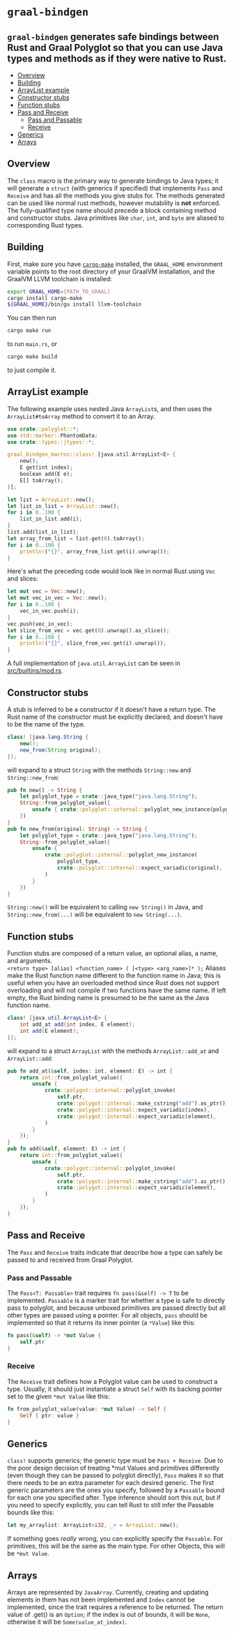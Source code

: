 # `graal-bindgen` <!-- omit in toc -->
## `graal-bindgen` generates safe bindings between Rust and Graal Polyglot so that you can use Java types and methods as if they were native to Rust. <!-- omit in toc -->
- [Overview](#overview)
- [Building](#building)
- [ArrayList example](#arraylist-example)
- [Constructor stubs](#constructor-stubs)
- [Function stubs](#function-stubs)
- [Pass and Receive](#pass-and-receive)
  - [Pass and Passable](#pass-and-passable)
  - [Receive](#receive)
- [Generics](#generics)
- [Arrays](#arrays)

## Overview
The `class` macro is the primary way to generate bindings to Java types;  it will generate a `struct` (with generics if specified) that implements `Pass` and `Receive` and has all the methods you give stubs for.  The methods generated can be used like normal rust methods, however mutability is **not** enforced.  The fully-qualified type name should precede a block containing method and constructor stubs.  Java primitives like `char`, `int`, and `byte` are aliased to corresponding Rust types.  

## Building
First, make sure you have [`cargo-make`](https://github.com/sagiegurari/cargo-make) installed, the `GRAAL_HOME` environment variable points to the root directory of your GraalVM installation, and the GraalVM LLVM toolchain is installed:
```bash
export GRAAL_HOME=[PATH_TO_GRAAL]
cargo install cargo-make
${GRAAL_HOME}/bin/gu install llvm-toolchain
```
You can then run
```bash
cargo make run
```
to run `main.rs`, or
```bash
cargo make build
```
to just compile it.

## ArrayList example
The following example uses nested Java `ArrayList`s, and then uses the `ArrayList#toArray` method to convert it to an Array.
```rust
use crate::polyglot::*;
use std::marker::PhantomData;
use crate::types::jtypes::*;

graal_bindgen_macros::class! [java.util.ArrayList<E> {
    new();
    E get(int index);
    boolean add(E e);
    E[] toArray();
}];

let list = ArrayList::new();
let list_in_list = ArrayList::new();
for i in 0..100 {
    list_in_list.add(i);
}
list.add(list_in_list);
let array_from_list = list.get(0).toArray();
for i in 0..100 {
    println!("{}", array_from_list.get(i).unwrap());
}
```
Here's what the preceding code would look like in normal Rust using `Vec` and slices:
```rust
let mut vec = Vec::new();
let mut vec_in_vec = Vec::new();
for i in 0..100 {
    vec_in_vec.push(i);
}
vec.push(vec_in_vec);
let slice_from_vec = vec.get(0).unwrap().as_slice();
for i in 0..100 {
    println!("{}", slice_from_vec.get(i).unwrap());
}
```

A full implementation of `java.util.ArrayList` can be seen in [src/builtins/mod.rs](src/builtins/mod.rs).

## Constructor stubs
A stub is inferred to be a constructor if it doesn't have a return type.  The Rust name of the constructor must be explicitly declared, and doesn't have to be the name of the type.  
```java
class! [java.lang.String {
    new();
    new_from(String original);
}];
```
will expand to a struct `String` with the methods `String::new` and `String::new_from`:
```rust
pub fn new() -> String {
    let polyglot_type = crate::java_type("java.lang.String");
    String::from_polyglot_value({
        unsafe { crate::polyglot::internal::polyglot_new_instance(polyglot_type) }
    })
}
pub fn new_from(original: String) -> String {
    let polyglot_type = crate::java_type("java.lang.String");
    String::from_polyglot_value({
        unsafe {
            crate::polyglot::internal::polyglot_new_instance(
                polyglot_type,
                crate::polyglot::internal::expect_variadic(original),
            )
        }
    })
}
```

`String::new()` will be equivalent to calling `new String()` in Java, and `String::new_from(...)` will be equivalent to `new String(...)`.  

## Function stubs
Function stubs are composed of a return value, an optional alias, a name, and arguments.  
```<return type> [alias] <function_name> ( [<type> <arg_name>]* );```
Aliases make the Rust function name different to the function name in Java;  this is useful when you have an overloaded method since Rust does not support overloading and will not compile if two functions have the same name.  If left empty, the Rust binding name is presumed to be the same as the Java function name.
```java
class! [java.util.ArrayList<E> {
    int add_at add(int index, E element);
    int add(E element);
}];
```
will expand to a struct `ArrayList` with the methods `ArrayList::add_at` and `ArrayList::add`:
```rust
pub fn add_at(&self, index: int, element: E) -> int {
    return int::from_polyglot_value({
        unsafe {
            crate::polygot::internal::polyglot_invoke(
                self.ptr,
                crate::polygot::internal::make_cstring("add").as_ptr(),
                crate::polygot::internal::expect_variadic(index),
                crate::polygot::internal::expect_variadic(element),
            )
        }
    });
}
pub fn add(&self, element: E) -> int {
    return int::from_polyglot_value({
        unsafe {
            crate::polygot::internal::polyglot_invoke(
                self.ptr,
                crate::polygot::internal::make_cstring("add").as_ptr(),
                crate::polygot::internal::expect_variadic(element),
            )
        }
    });
}
```

## Pass and Receive
The `Pass` and `Receive` traits indicate that describe how a type can safely be passed to and received from Graal Polyglot.  

### Pass and Passable
The `Pass<T: Passable>` trait requires `fn pass(&self) -> T` to be implemented.  `Passable` is a marker trait for whether a type is safe to directly pass to polyglot, and because unboxed primitives are passed directly but all other types are passed using a pointer.  For all objects, `pass` should be implemented so that it returns its inner pointer (a `*Value`) like this:
```rust
fn pass(&self) -> *mut Value {
    self.ptr
}
```

### Receive
The `Receive` trait defines how a Polyglot value can be used to construct a type.  Usually, it should just instantiate a struct `Self` with its backing pointer set to the given `*mut Value` like this:
```rust
fn from_polyglot_value(value: *mut Value) -> Self {
    Self { ptr: value }
}
```

## Generics
`class!` supports generics;  the generic type must be `Pass + Receive`.  Due to the poor design decision of treating *mut Values and primitives differently (even though they can be passed to polyglot directly), `Pass` makes it so that there needs to be an extra parameter for each desired generic.  The first generic parameters are the ones you specify, followed by a `Passable` bound for each one you specified after.  Type inference should sort this out, but if you need to specify explicitly, you can tell Rust to still infer the Passable bounds like this:
```rust
let my_arraylist: ArrayList<i32, _> = ArrayList::new();
```
If something goes *really* wrong, you can explicitly specify the `Passable`.  For primitives, this will be the same as the main type.  For other Objects, this will be `*mut Value`.

## Arrays
Arrays are represented by `JavaArray`.  Currently, creating and updating elements in them has not been implemented and `Index` cannot be implemented, since the trait requires a reference to be returned.  The return value of .get() is an `Option`;  if the index is out of bounds, it will be `None`, otherwise it will be `Some(value_at_index)`.
